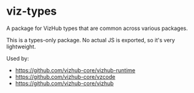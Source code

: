 # viz-types

A package for VizHub types that are common across various packages.

This is a types-only package. No actual JS is exported, so it's very lightweight.

Used by:

 * https://github.com/vizhub-core/vizhub-runtime
 * https://github.com/vizhub-core/vzcode
 * https://github.com/vizhub-core/vizhub
